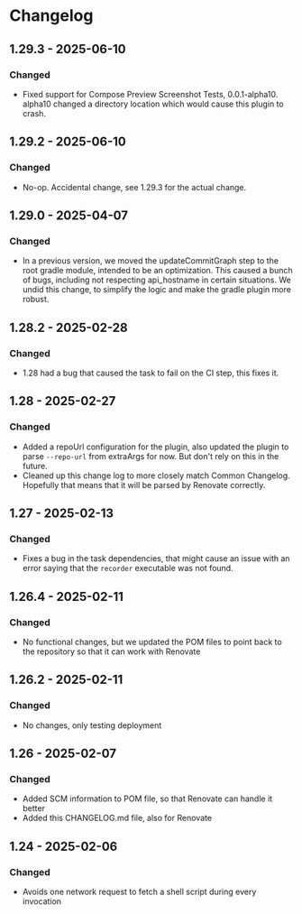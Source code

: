 # Changelog

## 1.29.3 - 2025-06-10

### Changed

- Fixed support for Compose Preview Screenshot Tests,
  0.0.1-alpha10. alpha10 changed a directory location which would
  cause this plugin to crash.

## 1.29.2 - 2025-06-10

### Changed

- No-op. Accidental change, see 1.29.3 for the actual change.

## 1.29.0 - 2025-04-07

### Changed

- In a previous version, we moved the updateCommitGraph step to the
  root gradle module, intended to be an optimization. This caused a
  bunch of bugs, including not respecting api_hostname in certain
  situations. We undid this change, to simplify the logic and make the
  gradle plugin more robust.

## 1.28.2 - 2025-02-28

### Changed

- 1.28 had a bug that caused the task to fail on the CI step, this fixes it.

## 1.28 - 2025-02-27

### Changed

- Added a repoUrl configuration for the plugin, also updated the plugin to
  parse `--repo-url` from extraArgs for now. But don't rely on this in the
  future.
- Cleaned up this change log to more closely match Common Changelog. Hopefully
  that means that it will be parsed by Renovate correctly.

## 1.27 - 2025-02-13

### Changed

- Fixes a bug in the task dependencies, that might cause an issue
  with an error saying that the `recorder` executable was not found.

## 1.26.4 - 2025-02-11

### Changed

- No functional changes, but we updated the POM files to point back to
  the repository so that it can work with Renovate

## 1.26.2 - 2025-02-11

### Changed

- No changes, only testing deployment

## 1.26 - 2025-02-07

### Changed
- Added SCM information to POM file, so that Renovate can handle it better
- Added this CHANGELOG.md file, also for Renovate

## 1.24 - 2025-02-06

### Changed

- Avoids one network request to fetch a shell script during every invocation
